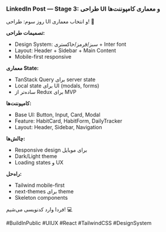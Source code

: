 ### LinkedIn Post — Stage 3: طراحی UI و معماری کامپوننت‌ها

روز سوم: طراحی UI و انتخاب معماری! 🎨

**تصمیمات طراحی:**
- Design System: سبز/قرمز/خاکستری + Inter font
- Layout: Header + Sidebar + Main Content
- Mobile-first responsive

**معماری State:**
- TanStack Query برای server state
- Local state برای UI (modals, forms)
- ساده‌تر از Redux برای MVP

**کامپوننت‌ها:**
- Base UI: Button, Input, Card, Modal
- Feature: HabitCard, HabitForm, DailyTracker
- Layout: Header, Sidebar, Navigation

**چالش‌ها:**
- Responsive design برای موبایل
- Dark/Light theme
- Loading states و UX

**راه‌حل:**
- Tailwind mobile-first
- next-themes برای theme
- Skeleton components

فردا وارد کدنویسی می‌شیم! 💻

#BuildInPublic #UIUX #React #TailwindCSS #DesignSystem
